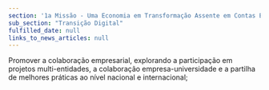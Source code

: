 ```yaml
---
section: '1a Missão - Uma Economia em Transformação Assente em Contas Equilibradas'
sub_section: "Transição Digital"
fulfilled_date: null
links_to_news_articles: null
---
```


Promover a colaboração empresarial, explorando a participação em projetos multi-entidades, a colaboração empresa-universidade e a partilha de melhores práticas ao nível nacional e internacional;